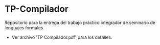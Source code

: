 # TP-Compilador
Repositorio para la entrega del trabajo práctico integrador de seminario de lenguajes formales.

- Ver archivo 'TP Compilador.pdf' para los detalles.


